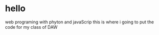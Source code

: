 # hello
web programing with phyton and javaScrip
this is where i going to put the code for my class of DAW
